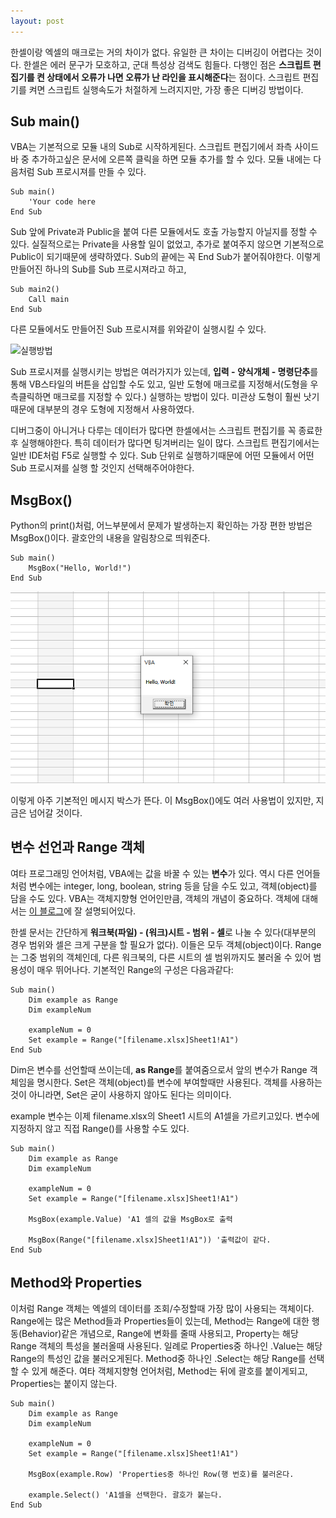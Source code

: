 ```yaml
---
layout: post
---
```


한셀이랑 엑셀의 매크로는 거의 차이가 없다. 유일한 큰 차이는 디버깅이 어렵다는 것이다. 한셀은 에러 문구가 모호하고, 군대 특성상 검색도 힘들다. 다행인 점은 **스크립트 편집기를 켠 상태에서 오류가 나면 오류가 난 라인을 표시해준다**는 점이다. 스크립트 편집기를 켜면 스크립트 실행속도가 처절하게 느려지지만, 가장 좋은 디버깅 방법이다.

## Sub main()

VBA는 기본적으로 모듈 내의 Sub로 시작하게된다. 스크립트 편집기에서 좌측 사이드바 중 추가하고싶은 문서에 오른쪽 클릭을 하면 모듈 추가를 할 수 있다. 모듈 내에는 다음처럼 Sub 프로시져를 만들 수 있다.

```
Sub main()
    'Your code here
End Sub
```
Sub 앞에 Private과 Public을 붙여 다른 모듈에서도 호출 가능할지 아닐지를 정할 수 있다. 실질적으로는 Private을 사용할 일이 없었고, 추가로 붙여주지 않으면 기본적으로 Public이 되기때문에 생략하였다. Sub의 끝에는 꼭 End Sub가 붙어줘야한다. 이렇게 만들어진 하나의 Sub를 Sub 프로시져라고 하고, 

```
Sub main2()
    Call main
End Sub
```

다른 모듈에서도 만들어진 Sub 프로시져를 위와같이 실행시킬 수 있다.

![실행방법](vba_run.png)

Sub 프로시져를 실행시키는 방법은 여러가지가 있는데, **입력 - 양식개체 - 명령단추**를 통해 VB스타일의 버튼을 삽입할 수도 있고, 일반 도형에 매크로를 지정해서(도형을 우측클릭하면 매크로를 지정할 수 있다.) 실행하는 방법이 있다. 미관상 도형이 훨씬 낫기때문에 대부분의 경우 도형에 지정해서 사용하였다.

디버그중이 아니거나 다루는 데이터가 많다면 한셀에서는 스크립트 편집기를 꼭 종료한 후 실행해야한다. 특히 데이터가 많다면 팅겨버리는 일이 많다. 스크립트 편집기에서는 일반 IDE처럼 F5로 실행할 수 있다. Sub 단위로 실행하기때문에 어떤 모듈에서 어떤 Sub 프로시져를 실행 할 것인지 선택해주어야한다.

## MsgBox()

Python의 print()처럼, 어느부분에서 문제가 발생하는지 확인하는 가장 편한 방법은 MsgBox()이다. 괄호안의 내용을 알림창으로 띄워준다.

```
Sub main()
    MsgBox("Hello, World!")
End Sub
```

![msgbox](img/vba_msgbox.png)

이렇게 아주 기본적인 메시지 박스가 뜬다. 이 MsgBox()에도 여러 사용법이 있지만, 지금은 넘어갈 것이다.

## 변수 선언과 Range 객체

여타 프로그래밍 언어처럼, VBA에는 값을 바꿀 수 있는 **변수**가 있다. 역시 다른 언어들처럼 변수에는 integer, long, boolean, string 등을 담을 수도 있고, 객체(object)를 담을 수도 있다. VBA는 객체지향형 언어인만큼, 객체의 개념이 중요하다. 객체에 대해서는 [이 블로그](https://jaykim361.tistory.com/629)에 잘 설명되어있다. 

한셀 문서는 간단하게 **워크북(파일) - (워크)시트 - 범위 - 셀**로 나눌 수 있다(대부분의 경우 범위와 셀은 크게 구분을 할 필요가 없다). 이들은 모두 객체(object)이다. Range는 그중 범위의 객체인데, 다른 워크북의, 다른 시트의 셀 범위까지도 불러올 수 있어 범용성이 매우 뛰어나다. 기본적인 Range의 구성은 다음과같다:

```
Sub main()
    Dim example as Range
    Dim exampleNum

    exampleNum = 0
    Set example = Range("[filename.xlsx]Sheet1!A1")
End Sub
```

Dim은 변수를 선언할때 쓰이는데, **as Range**를 붙여줌으로서 앞의 변수가 Range 객체임을 명시한다. Set은 객체(object)를 변수에 부여할때만 사용된다. 객체를 사용하는 것이 아니라면, Set은 굳이 사용하지 않아도 된다는 의미이다.

example 변수는 이제 filename.xlsx의 Sheet1 시트의 A1셀을 가르키고있다. 변수에 지정하지 않고 직접 Range()를 사용할 수도 있다.

```
Sub main()
    Dim example as Range
    Dim exampleNum

    exampleNum = 0
    Set example = Range("[filename.xlsx]Sheet1!A1")

    MsgBox(example.Value) 'A1 셀의 값을 MsgBox로 출력
    
    MsgBox(Range("[filename.xlsx]Sheet1!A1")) '출력값이 같다.
End Sub
```

## Method와 Properties

이처럼 Range 객체는 엑셀의 데이터를 조회/수정할때 가장 많이 사용되는 객체이다. Range에는 많은 Method들과 Properties들이 있는데, Method는 Range에 대한 행동(Behavior)같은 개념으로, Range에 변화를 줄때 사용되고, Property는 해당 Range 객체의 특성을 불러올때 사용된다. 일례로 Properties중 하나인 .Value는 해당 Range의 특성인 값을 불러오게된다. Method중 하나인 .Select는 해당 Range를 선택할 수 있게 해준다. 여타 객체지향형 언어처럼, Method는 뒤에 괄호를 붙이게되고, Properties는 붙이지 않는다.

```
Sub main()
    Dim example as Range
    Dim exampleNum

    exampleNum = 0
    Set example = Range("[filename.xlsx]Sheet1!A1")

    MsgBox(example.Row) 'Properties중 하나인 Row(행 번호)를 불러온다.

    example.Select() 'A1셀을 선택한다. 괄호가 붙는다. 
End Sub
```